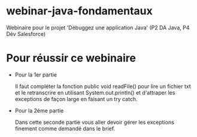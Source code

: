 # webinar-java-fondamentaux
Webinaire pour le projet 'Débuggez une application Java' (P2 DA Java, P4 Dév Salesforce)

# Pour réussir ce webinaire 

- Pour la 1er partie
  
  Il faut compléter la fonction public void readFile() pour lire un fichier txt et le retranscrire en utilisant System.out.println() et d'attraper les exceptions de façon large en faisant un try catch. 

- Pour la 2éme partie

  Dans cette seconde partie vous aller devoir gérer les exceptions finement comme demandé dans le brief.